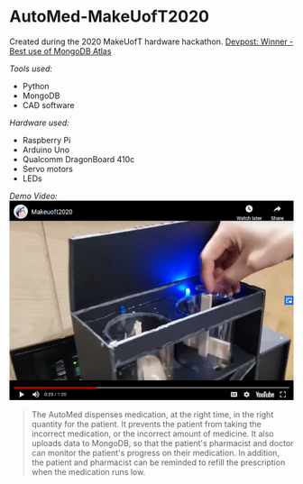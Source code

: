# AutoMed-MakeUofT2020
Created during the 2020 MakeUofT hardware hackathon.  [Devpost: Winner - Best use of MongoDB Atlas](https://devpost.com/software/automed)

_Tools used:_
- Python
- MongoDB
- CAD software

_Hardware used:_
- Raspberry Pi
- Arduino Uno
- Qualcomm DragonBoard 410c
- Servo motors
- LEDs

_Demo Video:_
[![AutoMed](Thumbnail.png)](https://youtu.be/0oOiLHQxQl0)

>The AutoMed dispenses medication, at the right time, in the right quantity for the patient. It prevents the patient from taking the incorrect medication, or the incorrect amount of medicine. It also uploads data to MongoDB, so that the patient's pharmacist and doctor can monitor the patient's progress on their medication. In addition, the patient and pharmacist can be reminded to refill the prescription when the medication runs low.
